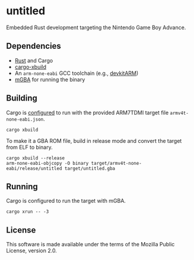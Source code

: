 # untitled

Embedded Rust development targeting the Nintendo Game Boy Advance.

## Dependencies

- [Rust] and Cargo
- [cargo-xbuild]
- An `arm-none-eabi` GCC toolchain (e.g., [devkitARM])
- [mGBA] for running the binary

## Building

Cargo is [configured][cargo-config] to run with the provided ARM7TDMI target
file `armv4t-none-eabi.json`.

```
cargo xbuild
```

To make it a GBA ROM file, build in release mode and convert the target from
ELF to binary.

```
cargo xbuild --release
arm-none-eabi-objcopy -O binary target/armv4t-none-eabi/release/untitled target/untitled.gba
```

## Running

Cargo is configured to run the target with mGBA.

```
cargo xrun -- -3
```

## License

This software is made available under the terms of the Mozilla Public License,
version 2.0.

[Rust]: https://www.rust-lang.org/
[cargo-xbuild]: https://github.com/rust-osdev/cargo-xbuild
[devkitARM]: https://devkitpro.org/wiki/Getting_Started
[mGBA]: https://mgba.io/
[cargo-config]: https://doc.rust-lang.org/cargo/reference/config.html
